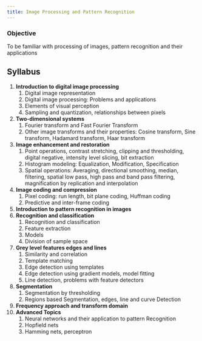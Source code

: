 ```yaml
---
title: Image Processing and Pattern Recognition
---
```


### Objective
To be familiar with processing of images, pattern recognition and their applications

## Syllabus
1. **Introduction to digital image processing**
	1. Digital image representation
	2. Digital image processing: Problems and applications
	3. Elements of visual perception
	4. Sampling and quantization, relationships between pixels
2. **Two-dimensional systems**
	1. Fourier transform and Fast Fourier Transform
	2. Other image transforms and their properties: Cosine transform, Sine transform, Hadamard transform, Haar transform
3. **Image enhancement and restoration**
	1. Point operations, contrast stretching, clipping and thresholding, digital negative, intensity level slicing, bit extraction
	2. Histogram modeling: Equalization, Modification, Specification
	3. Spatial operations: Averaging, directional smoothing, median, filtering, spatial low pass, high pass and band pass filtering, magnification by replication and interpolation
4. **Image coding and compression**
	1. Pixel coding: run length, bit plane coding, Huffman coding
	2. Predictive and inter-frame coding
5. **Introduction to pattern recognition in images**
6. **Recognition and classification**
	1. Recognition and classification
	2. Feature extraction
	3. Models
	4. Division of sample space
7. **Grey level features edges and lines**
	1. Similarity and correlation
	2. Template matching
	3. Edge detection using templates
	4. Edge detection using gradient models, model fitting
	5. Line detection, problems with feature detectors
8. **Segmentation**
	1. Segmentation by thresholding
	2. Regions based Segmentation, edges, line and curve Detection
9. **Frequency approach and transform domain**
10. **Advanced Topics**
	1. Neural networks and their application to pattern Recognition
	2. Hopfield nets
	3. Hamming nets, perceptron
